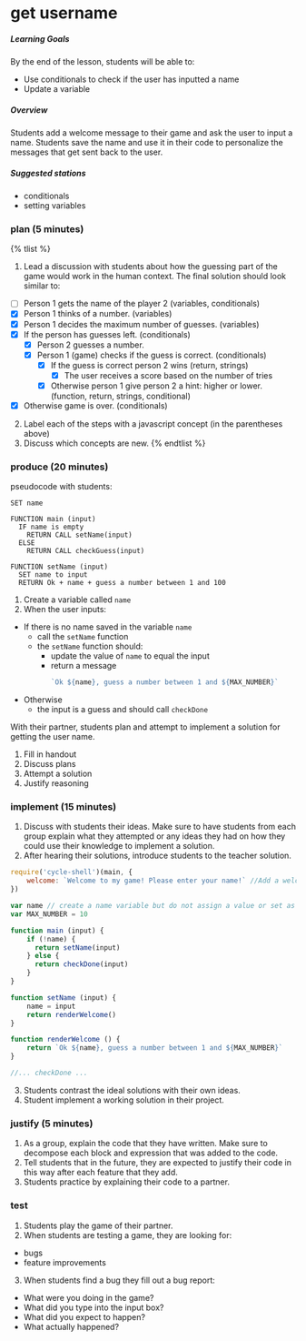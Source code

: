 # get username

##### Learning Goals
By the end of the lesson, students will be able to:
  - Use conditionals to check if the user has inputted a name
  - Update a variable

##### Overview
Students add a welcome message to their game and ask the user to input a name. Students save the name and use it in their code to personalize the messages that get sent back to the user.

##### Suggested stations
- conditionals
- setting variables

### plan (5 minutes)
{% tlist %}
1. Lead a discussion with students about how the guessing part of the game would work in the human context. The final solution should look similar to:
  - [ ] Person 1 gets the name of the player 2 (variables, conditionals)
  - [x] Person 1 thinks of a number. (variables)
  - [x] Person 1 decides the maximum number of guesses. (variables)
  - [x] If the person has guesses left. (conditionals)
    - [x] Person 2 guesses a number.
    - [x] Person 1 (game) checks if the guess is correct. (conditionals)
      - [x] If the guess is correct person 2 wins (return, strings)
        - [x] The user receives a score based on the number of tries
      - [x] Otherwise person 1 give person 2 a hint: higher or lower. (function, return, strings, conditional)
  - [x] Otherwise game is over. (conditionals)
2. Label each of the steps with a javascript concept (in the parentheses above)
3. Discuss which concepts are new.
{% endtlist %}

### produce (20 minutes)
pseudocode with students:

```
SET name

FUNCTION main (input)
  IF name is empty
    RETURN CALL setName(input)
  ELSE
    RETURN CALL checkGuess(input)

FUNCTION setName (input)
  SET name to input
  RETURN Ok + name + guess a number between 1 and 100
```
1. Create a variable called `name`
2. When the user inputs:
  - If there is no name saved in the variable `name`
    - call the `setName` function
    - the `setName` function should:
      - update the value of `name` to equal the input
      - return a message
        ```js
        `Ok ${name}, guess a number between 1 and ${MAX_NUMBER}`
        ```
  - Otherwise
    - the input is a guess and should call `checkDone`

With their partner, students plan and attempt to implement a solution for getting the user name.

1. Fill in handout
2. Discuss plans
3. Attempt a solution
4. Justify reasoning

### implement (15 minutes)
1. Discuss with students their ideas. Make sure to have students from each group explain what they attempted or any ideas they had on how they could use their knowledge to implement a solution.
2. After hearing their solutions, introduce students to the teacher solution.
  ```js
require('cycle-shell')(main, {
      welcome: `Welcome to my game! Please enter your name!` //Add a welcome message to your game
})

  var name // create a name variable but do not assign a value or set as empty strings
  var MAX_NUMBER = 10

  function main (input) {
      if (!name) {
        return setName(input)
      } else {
        return checkDone(input)
      }
  }

  function setName (input) {
      name = input
      return renderWelcome()
  }

  function renderWelcome () {
      return `Ok ${name}, guess a number between 1 and ${MAX_NUMBER}`
  }

  //... checkDone ...
  ```
3. Students contrast the ideal solutions with their own ideas.
4. Student implement a working solution in their project.

### justify (5 minutes)
1. As a group, explain the code that they have written. Make sure to decompose each block and expression that was added to the code.
2. Tell students that in the future, they are expected to justify their code in this way after each feature that they add.
3. Students practice by explaining their code to a partner.

### test
1. Students play the game of their partner.
2. When students are testing a game, they are looking for:
  - bugs
  - feature improvements
3. When students find a bug they fill out a bug report:
  - What were you doing in the game?
  - What did you type into the input box?
  - What did you expect to happen?
  - What actually happened?
